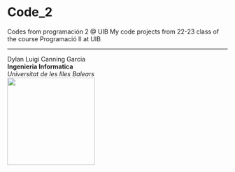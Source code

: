 # Code_2
Codes from programación 2 @ UIB
My code projects from 22-23 class of the course Programació II at UIB








----------------------------------------
Dylan Luigi Canning Garcia <br>
**Ingenieria Informatica**<br>
*Universitat de les Illes Balears*<br>
<img src="logouni.png" width="200" align>

